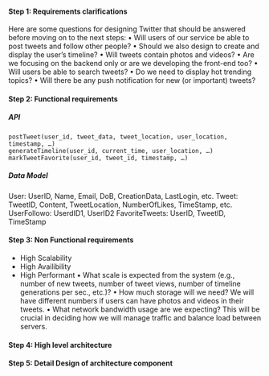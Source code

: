 
#### Step 1: Requirements clarifications
Here are some questions for designing Twitter that should be answered before moving on to the next steps:
• Will users of our service be able to post tweets and follow other people?
• Should we also design to create and display the user’s timeline?
• Will tweets contain photos and videos?
• Are we focusing on the backend only or are we developing the front-end too?
• Will users be able to search tweets?
• Do we need to display hot trending topics?
• Will there be any push notification for new (or important) tweets?
#### Step 2: Functional requirements
##### API
```
postTweet(user_id, tweet_data, tweet_location, user_location, timestamp, …)
generateTimeline(user_id, current_time, user_location, …)
markTweetFavorite(user_id, tweet_id, timestamp, …)
```
##### Data Model
User: UserID, Name, Email, DoB, CreationData, LastLogin, etc.
Tweet: TweetID, Content, TweetLocation, NumberOfLikes, TimeStamp, etc.
UserFollowo: UserdID1, UserID2
FavoriteTweets: UserID, TweetID, TimeStamp
#### Step 3: Non Functional requirements
- High Scalability
- High Availibility
- High Performant
• What scale is expected from the system (e.g., number of new tweets, number of tweet views,
number of timeline generations per sec., etc.)?
• How much storage will we need? We will have different numbers if users can have photos and
videos in their tweets.
• What network bandwidth usage are we expecting? This will be crucial in deciding how we will
manage traffic and balance load between servers.
#### Step 4: High level architecture
#### Step 5: Detail Design of architecture component
<!--stackedit_data:
eyJoaXN0b3J5IjpbNjMwMzQwNTA2LC0xODE3NjkyOTE3LDUzNz
I0Mjg4MywtMjA1ODE4MDEyNSwxNzU3ODIxOTQxXX0=
-->